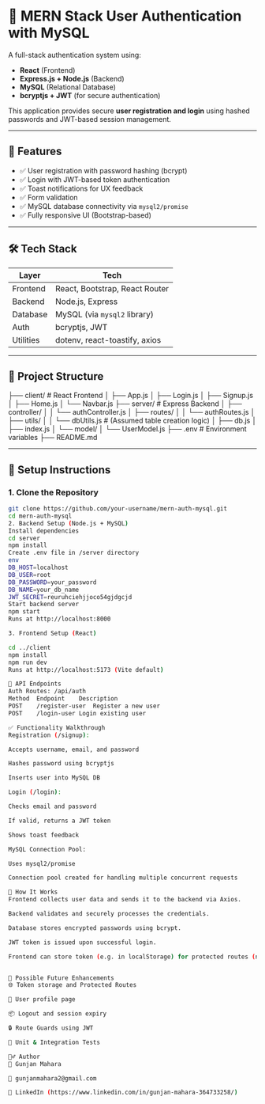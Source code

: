 # 🔐 MERN Stack User Authentication with MySQL

A full-stack authentication system using:

- **React** (Frontend)
- **Express.js + Node.js** (Backend)
- **MySQL** (Relational Database)
- **bcryptjs + JWT** (for secure authentication)

This application provides secure **user registration and login** using hashed passwords and JWT-based session management.

---

## 🚀 Features

- ✅ User registration with password hashing (bcrypt)
- ✅ Login with JWT-based token authentication
- ✅ Toast notifications for UX feedback
- ✅ Form validation
- ✅ MySQL database connectivity via `mysql2/promise`
- ✅ Fully responsive UI (Bootstrap-based)

---

## 🛠️ Tech Stack

| Layer      | Tech                          |
|------------|-------------------------------|
| Frontend   | React, Bootstrap, React Router |
| Backend    | Node.js, Express              |
| Database   | MySQL (via `mysql2` library)  |
| Auth       | bcryptjs, JWT                 |
| Utilities  | dotenv, react-toastify, axios |

---

## 📁 Project Structure

├── client/ # React Frontend
│ ├── App.js
│ ├── Login.js
│ ├── Signup.js
│ ├── Home.js
│ └── Navbar.js
├── server/ # Express Backend
│ ├── controller/
│ │ └── authController.js
│ ├── routes/
│ │ └── authRoutes.js
│ ├── utils/
│ │ └── dbUtils.js # (Assumed table creation logic)
│ ├── db.js
│ ├── index.js
│ └── model/
│ └── UserModel.js
├── .env # Environment variables
├── README.md



---

## 🔧 Setup Instructions

### 1. Clone the Repository

```bash
git clone https://github.com/your-username/mern-auth-mysql.git
cd mern-auth-mysql
2. Backend Setup (Node.js + MySQL)
Install dependencies
cd server
npm install
Create .env file in /server directory
env
DB_HOST=localhost
DB_USER=root
DB_PASSWORD=your_password
DB_NAME=your_db_name
JWT_SECRET=reuruhciehjjoco54gjdgcjd
Start backend server
npm start
Runs at http://localhost:8000

3. Frontend Setup (React)

cd ../client
npm install
npm run dev
Runs at http://localhost:5173 (Vite default)

🔐 API Endpoints
Auth Routes: /api/auth
Method	Endpoint	Description
POST	/register-user	Register a new user
POST	/login-user	Login existing user

✅ Functionality Walkthrough
Registration (/signup):

Accepts username, email, and password

Hashes password using bcryptjs

Inserts user into MySQL DB

Login (/login):

Checks email and password

If valid, returns a JWT token

Shows toast feedback

MySQL Connection Pool:

Uses mysql2/promise

Connection pool created for handling multiple concurrent requests

🧠 How It Works
Frontend collects user data and sends it to the backend via Axios.

Backend validates and securely processes the credentials.

Database stores encrypted passwords using bcrypt.

JWT token is issued upon successful login.

Frontend can store token (e.g. in localStorage) for protected routes (not yet implemented in this setup).


🔮 Possible Future Enhancements
🌐 Token storage and Protected Routes

👤 User profile page

📦 Logout and session expiry

🔒 Route Guards using JWT

🧪 Unit & Integration Tests

🙋‍♂️ Author
👤 Gunjan Mahara

📧 gunjanmahara2@gmail.com

🔗 LinkedIn (https://www.linkedin.com/in/gunjan-mahara-364733258/)
